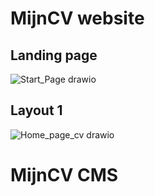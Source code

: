 # MijnCV website

## Landing page
![Start_Page drawio](https://user-images.githubusercontent.com/39116329/201664333-30b573f6-de81-49df-82c2-d14e7451293f.png)

## Layout 1
![Home_page_cv drawio](https://user-images.githubusercontent.com/39116329/201664408-e9f3e40d-2822-41c7-87d2-b72674ffa161.png)

# MijnCV CMS
